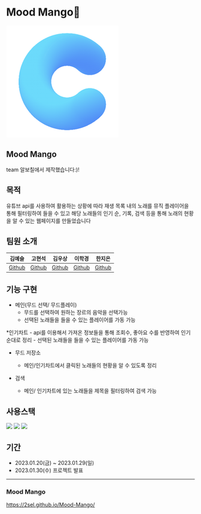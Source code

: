 # Mood Mango🥭

![로고](https://github.com/dwg787/6candoit/blob/main/src/images/candyFabicon.png)  

## Mood Mango
team 알보칠에서 제작했습니다:)!
## 목적
유튜브 api를 사용하여 활용하는 상황에 따라 재생 목록 내의 노래를 뮤직 플레이어을 통해 필터링하여 들을 수 있고 해당 노래들의 인기 순, 기록, 검색 등을 통해 노래의 현황을 알 수 있는 웹페이지를 만들었습니다
## 팀원 소개
|김예슬|고현석|김우상|이학경|한지은
|------|------|------|------|------|
|[Github](https://github.com/2sel)|[Github](https://github.com/sukpo61)|[Github](https://github.com/freesian12)|[Github](https://github.com/suwoncityBoy)|[Github](https://github.com/yjyyls)|
## 기능 구현

* 메인(무드 선택/ 무드플레이)
    - 무드를 선택하여 원하는 장르의 음악을 선택가능
    - 선택된 노래들을 들을 수 있는 플레이어를 가동 가능

*인기차트
    - api를 이용해서 가져온 정보들을 통해 조회수, 좋아요 수를 반영하여 인기 순대로 정리
    - 선택된 노래들을 들을 수 있는 플레이어를 가동 가능
    
* 무드 저장소
    - 메인/인기차트에서 클릭된 노래들의 현황을 알 수 있도록 정리

* 검색
    - 메인/ 인기차트에 있는 노래들을 제목을 필터링하여 검색 가능
    
## 사용스택
<div align="left">
	<img src="https://img.shields.io/badge/HTML5-E34F26?style=flat&logo=HTML5&logoColor=white" />
	<img src="https://img.shields.io/badge/CSS3-1572B6?style=flat&logo=CSS3&logoColor=white" />
  <img src="https://img.shields.io/badge/Javascript-F7DF1E?style=flat&logo=Javascript&logoColor=black" />
</div>

## 기간
* 2023.01.20(금) ~ 2023.01.29(일)
* 2023.01.30(수) 프로젝트 발표

---

### Mood Mango
https://2sel.github.io/Mood-Mango/

